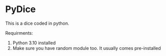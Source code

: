 # PyDice
This is a dice coded in python.

Requirments:

1) Python 3.10 installed
2) Make sure you have random module too. It usually comes pre-installed

